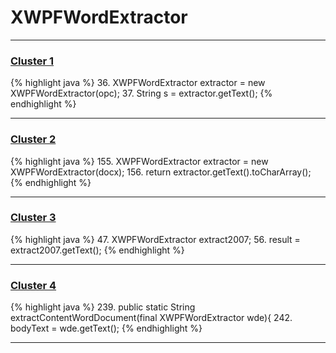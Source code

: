 # XWPFWordExtractor

***

### [Cluster 1](./1)
{% highlight java %}
36. XWPFWordExtractor extractor = new XWPFWordExtractor(opc);
37. String s = extractor.getText();
{% endhighlight %}

***

### [Cluster 2](./2)
{% highlight java %}
155. XWPFWordExtractor extractor = new XWPFWordExtractor(docx);
156. return extractor.getText().toCharArray();
{% endhighlight %}

***

### [Cluster 3](./3)
{% highlight java %}
47. XWPFWordExtractor extract2007;
56.         result = extract2007.getText();
{% endhighlight %}

***

### [Cluster 4](./4)
{% highlight java %}
239. public static String extractContentWordDocument(final XWPFWordExtractor wde){
242.         bodyText = wde.getText();
{% endhighlight %}

***

